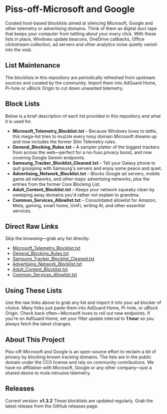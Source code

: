 # Piss-off-Microsoft and Google
Curated host-based blocklists aimed at silencing Microsoft, Google and other
telemetry or advertising domains. Think of them as digital duct tape that keeps
your computer from tattling about your every click. With these lists in place,
Windows update beacons, OneDrive callbacks, Office clickstream collection, ad
servers and other analytics noise quietly vanish into the void.

## List Maintenance
The blocklists in this repository are periodically refreshed from upstream
sources and curated by the community. Import them into AdGuard Home, Pi-hole or
uBlock Origin to cut down unwanted telemetry.

## Block Lists

Below is a brief description of each list provided in this repository and what it is used for.

- **Microsoft_Telemetry_Blocklist.txt** – Because Windows loves to tattle, this mega-list tries to muzzle every nosy domain Microsoft dreams up and now includes the former Slim Telemetry rules.
- **General_Blocking_Rules.txt** – A sampler platter of the biggest trackers from across the web—perfect for a no-fuss privacy boost, and now covering Google Gemini endpoints.
- **Samsung_Tracker_Blocklist_Cleaned.txt** – Tell your Galaxy phone to quit gossiping with Samsung's servers and enjoy some peace and quiet.
- **Advertising_Network_Blocklist.txt** – Blocks Google ad servers, mobile game ad networks, and other major advertising networks, plus the entries from the former Core Blocking List.
- **Adult_Content_Blocklist.txt** – Keeps your network squeaky clean by sweeping away domains you'd rather not explain to grandma.
- **Common_Services_Allowlist.txt** – Consolidated allowlist for Amazon, Meta, gaming, smart home, UniFi, writing AI, and other essential services.

## Direct Raw Links
Skip the browsing—grab any list directly:

- [Microsoft_Telemetry_Blocklist.txt](https://raw.githubusercontent.com/talonric332/Piss-off-Microsoft/main/Microsoft_Telemetry_Blocklist.txt)
- [General_Blocking_Rules.txt](https://raw.githubusercontent.com/talonric332/Piss-off-Microsoft/main/General_Blocking_Rules.txt)
- [Samsung_Tracker_Blocklist_Cleaned.txt](https://raw.githubusercontent.com/talonric332/Piss-off-Microsoft/main/Samsung_Tracker_Blocklist_Cleaned.txt)
- [Advertising_Network_Blocklist.txt](https://raw.githubusercontent.com/talonric332/Piss-off-Microsoft/main/Advertising_Network_Blocklist.txt)
- [Adult_Content_Blocklist.txt](https://raw.githubusercontent.com/talonric332/Piss-off-Microsoft/main/Adult_Content_Blocklist.txt)
- [Common_Services_Allowlist.txt](https://raw.githubusercontent.com/talonric332/Piss-off-Microsoft/main/Common_Services_Allowlist.txt)

## Using These Lists
Use the raw links above to grab any list and import it into your ad blocker of choice. Many folks just paste them into AdGuard Home, Pi-hole, or uBlock Origin. Check back often—Microsoft loves to roll out new endpoints. If you're on AdGuard Home, set your filter update interval to **1 hour** so you always fetch the latest changes.

## About This Project
Piss-off-Microsoft and Google is an open-source effort to reclaim a bit of
privacy by blocking known tracking domains. The lists are in the public domain
under the CC0 license and rely on community contributions. We have no
affiliation with Microsoft, Google or any other company—just a shared desire to
mute intrusive telemetry.

## Releases
Current version: **v1.3.2**
These blocklists are updated regularly. Grab the latest release from the GitHub releases page.


